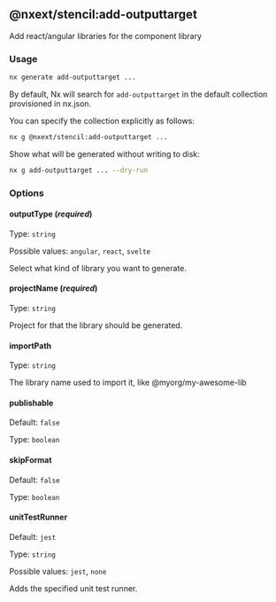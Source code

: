 ## @nxext/stencil:add-outputtarget

Add react/angular libraries for the component library

### Usage

```bash
nx generate add-outputtarget ...
```

By default, Nx will search for `add-outputtarget` in the default collection provisioned in nx.json.

You can specify the collection explicitly as follows:

```bash
nx g @nxext/stencil:add-outputtarget ...
```

Show what will be generated without writing to disk:

```bash
nx g add-outputtarget ... --dry-run
```

### Options

#### outputType (_**required**_)

Type: `string`

Possible values: `angular`, `react`, `svelte`

Select what kind of library you want to generate.

#### projectName (_**required**_)

Type: `string`

Project for that the library should be generated.

#### importPath

Type: `string`

The library name used to import it, like @myorg/my-awesome-lib

#### publishable

Default: `false`

Type: `boolean`

#### skipFormat

Default: `false`

Type: `boolean`

#### unitTestRunner

Default: `jest`

Type: `string`

Possible values: `jest`, `none`

Adds the specified unit test runner.
